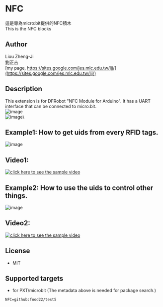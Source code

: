 # NFC

這是專為micro:bit提供的NFC積木\
This is the NFC blocks

## Author
Liou Zheng-Ji\
劉正吉\
[my page, https://sites.google.com/jes.mlc.edu.tw/ljj/](https://sites.google.com/jes.mlc.edu.tw/ljj/)

## Description
This extension is for DFRobot "NFC Module for Arduino". It has a UART interface that can be connected to micro:bit.\
![image](images/reader1.jpg)\
![image](images/reader2.jpg)\

## Example1: How to get uids from every RFID tags.
![image](images/sample1_eng.png)

## Video1: 
[![click here to see the sample video](https://img.youtube.com/vi/TLi4DBspejo/0.jpg)](https://www.youtube.com/watch?v=TLi4DBspejo)

## Example2: How to use the uids to control other things.
![image](images/sample2_eng.png)

## Video2: 
[![click here to see the sample video](https://img.youtube.com/vi/NQBP2cRPgTw/0.jpg)](https://www.youtube.com/watch?v=NQBP2cRPgTw)

## License

* MIT

## Supported targets

* for PXT/microbit
(The metadata above is needed for package search.)

```package
NFC=github:food22/test5
```
